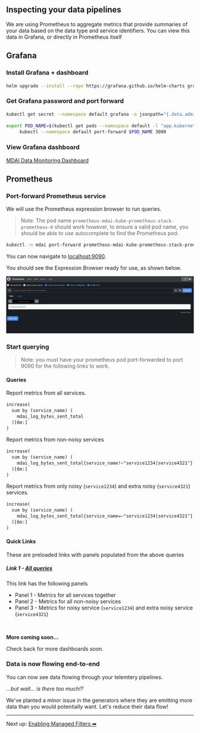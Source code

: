 ## Inspecting your data pipelines

We are using Prometheus to aggregate metrics that provide summaries of your data based on the data type and service identifiers. You can view this data in Grafana, or directly in Prometheus itself

## Grafana

### Install Grafana + dashboard

```sh
helm upgrade --install --repo https://grafana.github.io/helm-charts grafana grafana -f values_grafana.yaml
```

### Get Grafana password and port forward

```sh
kubectl get secret --namespace default grafana -o jsonpath="{.data.admin-password}" | base64 --decode ; echo
```

```sh
export POD_NAME=$(kubectl get pods --namespace default -l "app.kubernetes.io/name=grafana,app.kubernetes.io/instance=grafana" -o jsonpath="{.items[0].metadata.name}")
     kubectl --namespace default port-forward $POD_NAME 3000
```

### View Grafana dashboard

[MDAI Data Monitoring Dashboard](http://localhost:3003/d/de3xf8bc3h6v4b/mdai-data-management?from=now-5m&to=now&timezone=browser&showCategory=Tooltip)

## Prometheus

### Port-forward Prometheus service

We will use the Prometheus expression browser to run queries. 

> Note: The pod name `prometheus-mdai-kube-prometheus-stack-prometheus-0` should work however, to ensure a valid pod name, you should be able to use autocomplete to find the Prometheus pod.

```sh
kubectl -n mdai port-forward prometheus-mdai-kube-prometheus-stack-prometheus-0 9090:9090
```

You can now navigate to [localhost:9090](http://localhost:9090). 

You should see the Expression Browser ready for use, as shown below. 

![prom_expression_browser](../../media/prometheus_expr_window.png)


### Start querying

>Note: you must have your prometheus pod port-forwarded to port 9090 for the following links to work. 

#### Queries 

Report metrics from all services.

```promql
increase(
  sum by (service_name) (
    mdai_log_bytes_sent_total
  )[6m:]
)
```

Report metrics from non-noisy services

```promql
increase(
  sum by (service_name) (
    mdai_log_bytes_sent_total{service_name!~"service1234|service4321"}
  )[6m:]
)
```


Report metrics from only noisy (`service1234`) and extra noisy (`service4321`) services.

```promql
increase(
  sum by (service_name) (
    mdai_log_bytes_sent_total{service_name=~"service1234|service4321"}
  )[6m:]
)
```

#### Quick Links

These are preloaded links with panels populated from the above queries

##### Link 1 - [All queries](http://localhost:9090/graph?g0.expr=increase(%0A%20%20sum%20by%20(service_name)%20(%0A%20%20%20%20mdai_log_bytes_sent_total%0A%20%20)%5B6m%3A%5D%0A)&g0.tab=0&g0.display_mode=lines&g0.show_exemplars=0&g0.range_input=15m&g1.expr=increase(%0A%20%20sum%20by%20(service_name)%20(%0A%20%20%20%20mdai_log_bytes_sent_total%7Bservice_name!~%22service1234%7Cservice4321%22%7D%0A%20%20)%5B6m%3A%5D%0A)&g1.tab=0&g1.display_mode=lines&g1.show_exemplars=0&g1.range_input=15m&g2.expr=increase(%0A%20%20sum%20by%20(service_name)%20(%0A%20%20%20%20mdai_log_bytes_sent_total%7Bservice_name%3D~%22service1234%7Cservice4321%22%7D%0A%20%20)%5B6m%3A%5D%0A)&g2.tab=0&g2.display_mode=lines&g2.show_exemplars=0&g2.range_input=15m)

This link has the following panels
* Panel 1 - Metrics for all services together
* Panel 2 - Metrics for all non-noisy services
* Panel 3 - Metrics for noisy service (`service1234`) and extra noisy service (`service4321`)
 
<br />

**More coming soon...**

Check back for more dashboards soon.

### Data is now flowing end-to-end

You can now see data flowing through your telemtery pipelines. 

*...but wait... is there too much!?*

We've planted a minor issue in the generators where they are emitting more data than you would potentially want. Let's reduce their data flow!

---- 

Next up: [Enabling Managed Filters ➡](./managed_filters.md)